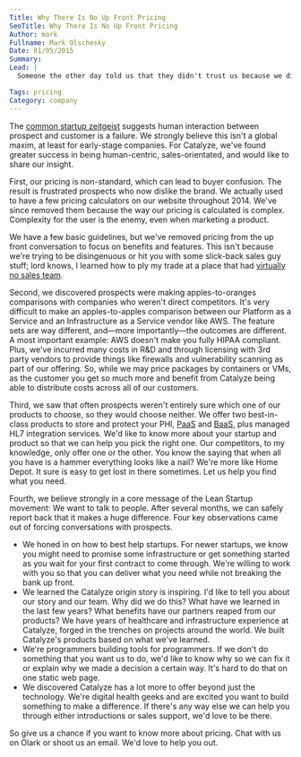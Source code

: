 ```yaml
---
Title: Why There Is No Up Front Pricing
SeoTitle: Why There Is No Up Front Pricing
Author: mark
Fullname: Mark Olschesky
Date: 01/05/2015
Summary: 
Lead: |
  Someone the other day told us that they didn't trust us because we didn't have up front pricing on our website. It's the only thing we heard from them before they walked out the virtual door of our website. I'm sorry we didn't get a good chance to engage, because I would have loved to talk about why we do this.

Tags: pricing
Category: company
---
```

The [common startup zeitgeist](https://al3x.net/2012/02/29/how-not-to-sell-software-in-2012.html) suggests human interaction between prospect and customer is a failure. We strongly believe this isn't a global maxim, at least for early-stage companies. For Catalyze, we've found greater success in being human-centric, sales-orientated, and would like to share our insight.

First, our pricing is non-standard, which can lead to buyer confusion. The result is frustrated prospects who now dislike the brand. We actually used to have a few pricing calculators on our website throughout 2014. We've since removed them because the way our pricing is calculated is complex. Complexity for the user is the enemy, even when marketing a product.

We have a few basic guidelines, but we've removed pricing from the up front conversation to focus on benefits and features. This isn't because we're trying to be disingenuous or hit you with some slick-back sales guy stuff; lord knows, I learned how to ply my trade at a place that had [virtually no sales team](http://www.forbes.com/sites/zinamoukheiber/2012/04/18/epic-systems-tough-billionaire/).

Second, we discovered prospects were making apples-to-oranges comparisons with companies who weren't direct competitors. It's very difficult to make an apples-to-apples comparison between our Platform as a Service and an Infrastructure as a Service vendor like AWS. The feature sets are way different, and—more importantly—the outcomes are different. A most important example: AWS doesn't make you fully HIPAA compliant. Plus, we've incurred many costs in R&D and through licensing with 3rd party vendors to provide things like firewalls and vulnerability scanning as part of our offering. So, while we may price packages by containers or VMs, as the customer you get so much more and benefit from Catalyze being able to distribute costs across all of our customers.

Third, we saw that often prospects weren't entirely sure which one of our products to choose, so they would choose neither. We offer two best-in-class products to store and protect your PHI, [PaaS](/paas) and [BaaS](/baas), plus managed HL7 integration services. We'd like to know more about your startup and product so that we can help you pick the right one. Our competitors, to my knowledge, only offer one or the other. You know the saying that when all you have is a hammer everything looks like a nail? We're more like Home Depot. It sure is easy to get lost in there sometimes. Let us help you find what you need.

Fourth, we believe strongly in a core message of the Lean Startup movement: We want to talk to people. After several months, we can safely report back that it makes a huge difference. Four key observations came out of forcing conversations with prospects.

- We honed in on how to best help startups. For newer startups, we know you might need to promise some infrastructure or get something started as you wait for your first contract to come through. We're willing to work with you so that you can deliver what you need while not breaking the bank up front.
- We learned the Catalyze origin story is inspiring. I'd like to tell you about our story and our team. Why did we do this? What have we learned in the last few years? What benefits have our partners reaped from our products? We have years of healthcare and infrastructure experience at Catalyze, forged in the trenches on projects around the world. We built Catalyze's products based on what we've learned.
- We're programmers building tools for programmers. If we don't do something that you want us to do, we'd like to know why so we can fix it or explain why we made a decision a certain way. It's hard to do that on one static web page.
- We discovered Catalyze has a lot more to offer beyond just the technology. We're digital health geeks and are excited you want to build something to make a difference. If there's any way else we can help you through either introductions or sales support, we'd love to be there.  

So give us a chance if you want to know more about pricing. Chat with us on Olark or shoot us an email. We'd love to help you out.

